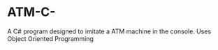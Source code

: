 # ATM-C-
A C# program designed to imitate a ATM machine in the console. Uses Object Oriented Programming  
